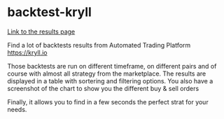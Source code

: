 # backtest-kryll

[Link to the results page](https://briceme.github.io/backtest-kryll)

Find a lot of backtests results from Automated Trading Platform https://kryll.io

Those backtests are run on different timeframe, on different pairs and of course with almost all strategy from the marketplace.
The results are displayed in a table with sortering and filtering options. You also have a screenshot of the chart to show you the different buy & sell orders

Finally, it allows you to find in a few seconds the perfect strat for your needs.